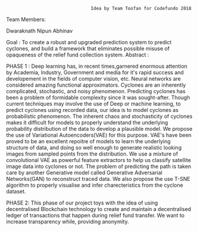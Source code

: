 									Idea by Team Toofan for Codefundo 2018

Team Members:

Dwaraknath
Nipun
Abhinav

Goal : To create a robust and upgraded prediction system to predict cyclones, and build a framework that eliminates possible misuse of opaqueness of the relief fund collection system.
Abstract :

PHASE 1 : Deep learning has, in recent times,garnered enormous attention by Academia, Industry, Government and media for it's rapid success and developement in the fields of computer vision, etc. Neural networks are considered amazing functional approximators. 
Cyclones are an inherently complicated, stochastic, and noisy phenomenon. Predicting cyclones has been a problem of formidable complexity since it was sought-after. Though current techniques may involve the use of  Deep or machine learning, to predict cyclones using recorded data, our idea is to model cyclones as probabilistic phenomenon. The inherent chaos and stochasticity of cyclones makes it difficult for models to properly understand the underlying probability distribution of the data to develop a plausible model. We propose the use of Variational Autoencoders(VAE) for this purpose. VAE's have been proved to be an excellent repoitre of models to learn the underlying structure of data, and doing so well enough to generate realistic looking images from sampled points from the distribution. We use a mixture of convolutional VAE as powerful feature extractors to help us classify satellite image data into cyclones or not. The problem of predicting the path is taken care by another Generative model called Generative Adversarial Networks(GAN) to reconstruct traced data. 
We also propose the use T-SNE  algorithm to properly visualise and infer charecteristics from the cyclone dataset. 


PHASE 2: This phase of our project toys with the idea of using decentralised Blockchain technology to  create and maintain a decentralised ledger of transactions that happen during relief fund transfer. We want to increase transparency while, providing anonymity. 

